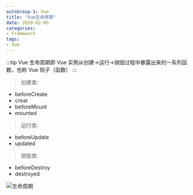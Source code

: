 ```yaml
---
autoGroup-1: Vue
title: "Vue生命周期"
date: 2020-02-05
categories:
- Framework
tags:
- Vue
---
```


:::tip
Vue 生命周期即 Vue 实例从创建->运行->销毁过程中暴露出来的一系列函数，也称 Vue 钩子（函数）
:::
<!-- more -->

> 创建类:

- beforeCreate
- creat
- beforeMount
- mounted

> 运行类:

- beforeUpdate
- updated

> 销毁类:

- beforeDestroy
- destroyed

![生命周期](https://tva1.sinaimg.cn/large/00831rSTly1gdkeskoycbj30ou0yxmz4.jpg)
